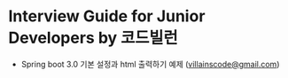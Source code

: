 # Interview Guide for Junior Developers by 코드빌런
- Spring boot 3.0 기본 설정과 html 출력하기 예제 (villainscode@gmail.com)